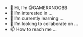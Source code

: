 - 👋 Hi, I’m @GAMERXNOOBB
- 👀 I’m interested in ...
- 🌱 I’m currently learning ...
- 💞️ I’m looking to collaborate on ...
- 📫 How to reach me ...

<!---
GAMERXNOOBB/GAMERXNOOBB is a ✨ special ✨ repository because its `README.md` (this file) appears on your GitHub profile.
You can click the Preview link to take a look at your changes.
--->
